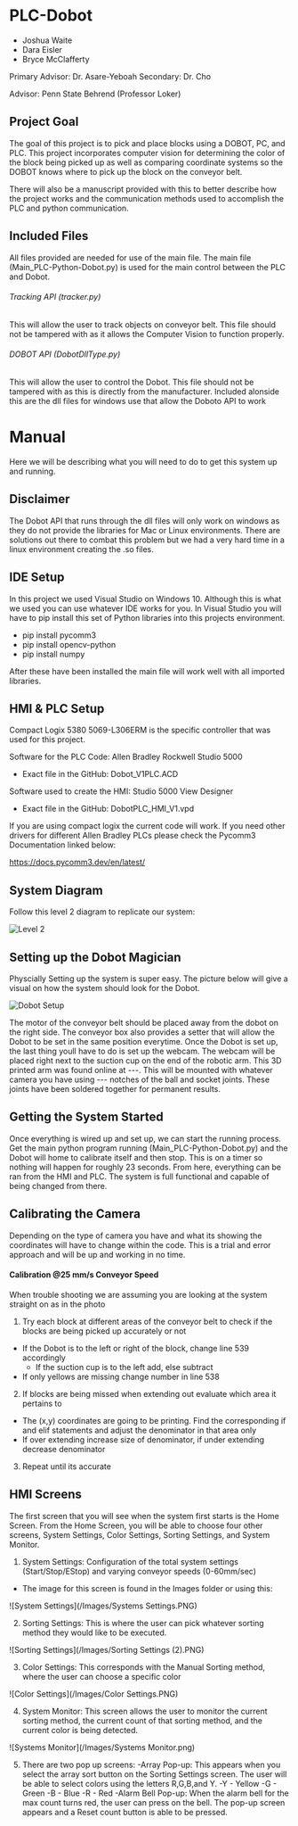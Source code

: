 # PLC-Dobot

- Joshua Waite
- Dara Eisler
- Bryce McClafferty

Primary Advisor: Dr. Asare-Yeboah
Secondary: Dr. Cho

Advisor: Penn State Behrend (Professor Loker)

## Project Goal

The goal of this project is to pick and place blocks using a DOBOT, PC, and PLC. This project incorporates computer vision for determining the color of the block being picked up as well as comparing coordinate systems so the DOBOT knows where to pick up the block on the conveyor belt. 

There will also be a manuscript provided with this to better describe how the project works and the communication methods used to accomplish the PLC and python communication.

## Included Files

All files provided are needed for use of the main file. The main file (Main_PLC-Python-Dobot.py) is used for the main control between the PLC and Dobot.

###### Tracking API (tracker.py)

This will allow the user to track objects on conveyor belt. This file should not be tampered with as it allows the Computer Vision to function properly.

###### DOBOT API (DobotDllType.py)

This will allow the user to control the Dobot. This file should not be tampered with as this is directly from the manufacturer. Included alonside this are the dll files for windows use that allow the Doboto API to work

# Manual

Here we will be describing what you will need to do to get this system up and running.

## Disclaimer

The Dobot API that runs through the dll files will only work on windows as they do not provide the libraries for Mac or Linux environments. There are solutions out there to combat this problem but we had a very hard time in a linux environment creating the .so files. 

## IDE Setup

In this project we used Visual Studio on Windows 10. Although this is what we used you can use whatever IDE works for you. In Visual Studio you will have to pip install this set of Python libraries into this projects environment. 

- pip install pycomm3
- pip install opencv-python
- pip install numpy

After these have been installed the main file will work well with all imported libraries.

## HMI & PLC Setup

Compact Logix 5380 5069-L306ERM is the specific controller that was used for this project. 

Software for the PLC Code: Allen Bradley Rockwell Studio 5000
  - Exact file in the GitHub: Dobot_V1PLC.ACD

Software used to create the HMI: Studio 5000 View Designer
  - Exact file in the GitHub: DobotPLC_HMI_V1.vpd

If you are using compact logix the current code will work. If you need other drivers for different Allen Bradley PLCs please check the Pycomm3 Documentation linked below:

https://docs.pycomm3.dev/en/latest/

## System Diagram 

Follow this level 2 diagram to replicate our system:

![Level 2](/Images/Level2.png)

## Setting up the Dobot Magician

Physcially Setting up the system is super easy. The picture below will give a visual on how the system should look for the Dobot.

![Dobot Setup](/Images/Dobot_Setup.png)

The motor of the conveyor belt should be placed away from the dobot on the right side. The conveyor box also provides a setter that will allow the Dobot to be set in the same position everytime. Once the Dobot is set up, the last thing youll have to do is set up the webcam. The webcam will be placed right next to the suction cup on the end of the robotic arm. This 3D printed arm was found online at ---. This will be mounted with whatever camera you have using --- notches of the ball and socket joints. These joints have been soldered together for permanent results.   

## Getting the System Started

Once everything is wired up and set up, we can start the running process. Get the main python program running (Main_PLC-Python-Dobot.py) and the Dobot will home to calibrate itself and then stop. This is on a timer so nothing will happen for roughly 23 seconds. From here, everything can be ran from the HMI and PLC. The system is full functional and capable of being changed from there. 

## Calibrating the Camera

Depending on the type of camera you have and what its showing the coordinates will have to change within the code. This is a trial and error approach and will be up and working in no time. 

#### Calibration @25 mm/s Conveyor Speed

When trouble shooting we are assuming you are looking at the system straight on as in the photo

1. Try each block at different areas of the conveyor belt to check if the blocks are being picked up accurately or not
  - If the Dobot is to the left or right of the block, change line 539 accordingly 
    - If the suction cup is to the left add, else subtract
  - If only yellows are missing change number in line 538
2. If blocks are being missed when extending out evaluate which area it pertains to
  - The (x,y) coordinates are going to be printing. Find the corresponding if and elif statements and adjust the denominator in that area only
  - If over extending increase size of denominator, if under extending decrease denominator
3. Repeat until its accurate

## HMI Screens

The first screen that you will see when the system first starts is the Home Screen. From the Home Screen, you will be able to choose four other screens, System Settings, Color Settings, Sorting Settings, and System Monitor. 

1. System Settings: Configuration of the total system settings (Start/Stop/EStop) and varying conveyor speeds (0-60mm/sec)
  - The image for this screen is found in the Images folder or using this: 
 
![System Settings](/Images/Systems Settings.PNG)

2. Sorting Settings: This is where the user can pick whatever sorting method they would like to be executed.

![Sorting Settings](/Images/Sorting Settings (2).PNG) 

3. Color Settings: This corresponds with the Manual Sorting method, where the user can choose a specific color 

![Color Settings](/Images/Color Settings.PNG)

4. System Monitor: This screen allows the user to monitor the current sorting method, the current count of that sorting method, and the current color is being detected.

![Systems Monitor](/Images/Systems Monitor.png)

5. There are two pop up screens: 
  -Array Pop-up: This appears when you select the array sort button on the Sorting Settings screen. The user will be able to select colors using the letters R,G,B,and Y. 
      -Y - Yellow
      -G - Green
      -B - Blue
      -R - Red
  -Alarm Bell Pop-up: When the alarm bell for the max count turns red, the user can press on the bell. The pop-up screen appears and a Reset count button is able to be pressed.
